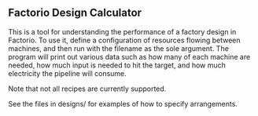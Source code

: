 ## Factorio Design Calculator

This is a tool for understanding the performance of a factory design in Factorio.
To use it, define a configuration of resources flowing between machines, and
then run with the filename as the sole argument. The program will print out
various data such as how many of each machine are needed, how much input is
needed to hit the target, and how much electricity the pipeline will consume.

Note that not all recipes are currently supported.

See the files in designs/ for examples of how to specify arrangements.

